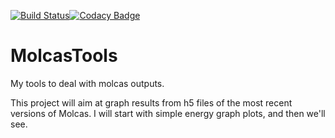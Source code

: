 [![Build Status](https://travis-ci.org/acuzzio/MolcasTools.svg?branch=master)](https://travis-ci.org/acuzzio/MolcasTools)[![Codacy Badge](https://api.codacy.com/project/badge/Grade/6c72675583f846c18ca6460aa301a405)](https://www.codacy.com/app/acuzzio/MolcasTools?utm_source=github.com&amp;utm_medium=referral&amp;utm_content=acuzzio/MolcasTools&amp;utm_campaign=Badge_Grade)

# MolcasTools
My tools to deal with molcas outputs.

This project will aim at graph results from h5 files of the most recent versions of Molcas. I will start with simple energy graph plots, and then we'll see.

